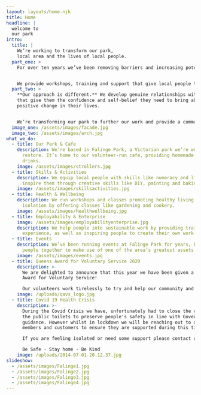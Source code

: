 ```yaml
---
layout: layouts/home.njk
title: Home
headline: |
  welcome to
  our park
intro:
  title: |
    We’re working to transform our park,
    local area and the lives of local people.
  part_one: >
    For over ten years we’ve been removing barriers and increasing potential.


    We provide workshops, training and support that give local people the belief and power to take control of their lives and achieve their goals.
  part_two: >
    **Our approach is different.** We develop genuine relationships with people
    that give them the confidence and self-belief they need to bring about
    positive change in their lives.


    We’re transforming our park to further our work and provide a community-owned and led space that local people can be proud of.
  image_one: /assets/images/facade.jpg
  image_two: /assets/images/arch.jpg
what_we_do:
  - title: Our Park & Cafe
    description: We’re based in Falinge Park, a Victorian park we’re working to
      restore. It’s home to our volunteer-run cafe, providing homemade food and
      drinks.
    image: /assets/images/strollers.jpg
  - title: Skills & Activities
    description: We equip local people with skills like numeracy and literacy, and
      inspire them through creative skills like DIY, painting and baking.
    image: /assets/images/skillsactivities.jpg
  - title: Health & Wellbeing
    description: We run workshops and classes promoting healthy living, and reduce
      isolation by offering classes like gardening and cookery.
    image: /assets/images/healthwellbeing.jpg
  - title: Employability & Enterprise
    image: /assets/images/employabilityenterprise.jpg
    description: We help people into sustainable work by providing training and work
      experience, as well as inspiring people to create their own work.
  - title: Events
    description: We’ve been running events at Falinge Park for years, bringing local
      people together to make use of one of the area’s greatest assets.
    image: /assets/images/events.jpg
  - title: Queens Award for Voluntary Service 2020
    description: >-
      We are delighted to announce that this year we have been given a Queens
      Award for Voluntary Service!

      Our volunteers work tirelessly to try and help our community and we are honoured to be chosen to receive this prestigious award!
    image: /uploads/qavs_logo.jpg
  - title: Covid 19 Health Crisis
    description: >-
      During the Covid Crisis we have, unfortunately had to close the cafe and
      the public toilets to preserve people's safety in line with Government
      guidance. However whilst in lockdown we will be reaching out to all our
      members and customers to ensure they are supported during this time.

      If you are feeling isolated or need some support please contact us and we will try and help where we can.

      Be Safe - Stay home - Be Kind
    image: /uploads/2014-07-01-20.12.37.jpg
slideshow:
  - /assets/images/Falinge1.jpg
  - /assets/images/Falinge2.jpg
  - /assets/images/Falinge3.jpg
  - /assets/images/Falinge4.jpg
---
```

